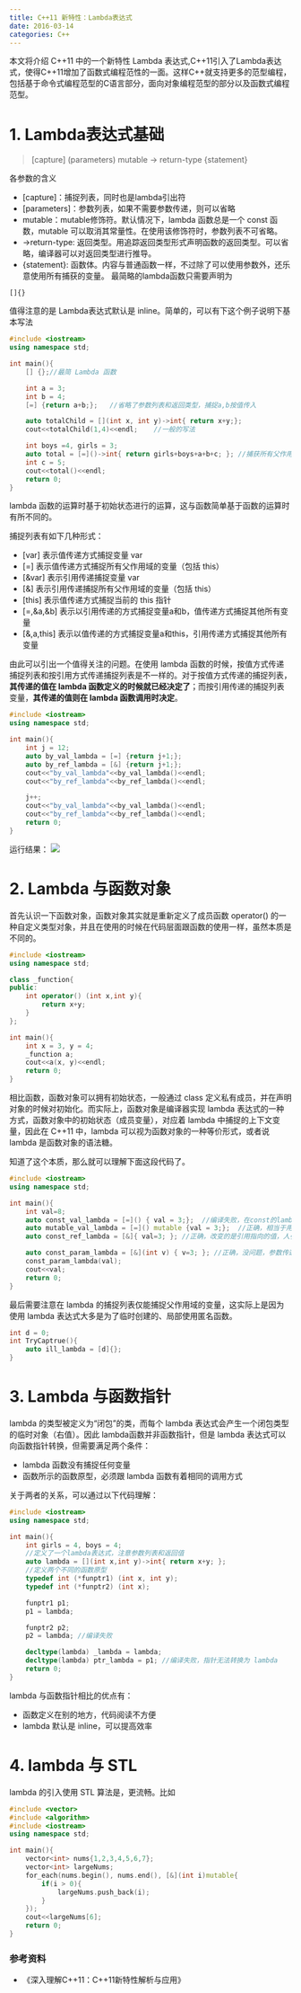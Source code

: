 ```yaml
---
title: C++11 新特性：Lambda表达式
date: 2016-03-14
categories: C++
---
```



本文将介绍 C++11 中的一个新特性 Lambda 表达式,C++11引入了Lambda表达式，使得C++11增加了函数式编程范性的一面。这样C++就支持更多的范型编程，包括基于命令式编程范型的C语言部分，面向对象编程范型的部分以及函数式编程范型。

# 1. Lambda表达式基础

> \[capture\] (parameters) mutable -> return-type {statement}

各参数的含义

- \[capture\]：捕捉列表，同时也是lambda引出符
- \[parameters\]：参数列表，如果不需要参数传递，则可以省略
- mutable：mutable修饰符。默认情况下，lambda 函数总是一个 const 函数，mutable 可以取消其常量性。在使用该修饰符时，参数列表不可省略。
- ->return-type: 返回类型。用追踪返回类型形式声明函数的返回类型。可以省略，编译器可以对返回类型进行推导。
- {statement}: 函数体。内容与普通函数一样，不过除了可以使用参数外，还乐意使用所有捕获的变量。
最简略的lambda函数只需要声明为

```
[]{}
```

值得注意的是 Lambda表达式默认是 inline。简单的，可以有下这个例子说明下基本写法

``` cpp
#include <iostream>
using namespace std;

int main(){
	[] {};//最简 Lambda 函数

	int a = 3;
	int b = 4;
	[=] {return a+b;};   //省略了参数列表和返回类型，捕捉a,b按值传入

	auto totalChild = [](int x, int y)->int{ return x+y;};
	cout<<totalChild(1,4)<<endl;	//一般的写法

	int boys =4, girls = 3;
	auto total = [=]()->int{ return girls+boys+a+b+c; }; //捕获所有父作用域的变量，并按值传入,c无法被捕捉，报错
	int c = 5;
	cout<<total()<<endl;
	return 0;
}
```

lambda 函数的运算时基于初始状态进行的运算，这与函数简单基于函数的运算时有所不同的。

捕捉列表有如下几种形式：


- \[var\] 表示值传递方式捕捉变量 var
- \[=\] 表示值传递方式捕捉所有父作用域的变量（包括 this）
- \[&var\] 表示引用传递捕捉变量 var
- \[&\] 表示引用传递捕捉所有父作用域的变量（包括 this）
- \[this\] 表示值传递方式捕捉当前的 this 指针
- \[=,&a,&b\] 表示以引用传递的方式捕捉变量a和b，值传递方式捕捉其他所有变量
- \[&,a,this\] 表示以值传递的方式捕捉变量a和this，引用传递方式捕捉其他所有变量


由此可以引出一个值得关注的问题。在使用 lambda 函数的时候，按值方式传递捕捉列表和按引用方式传递捕捉列表是不一样的。对于按值方式传递的捕捉列表，**其传递的值在 lambda 函数定义的时候就已经决定了**；而按引用传递的捕捉列表变量，**其传递的值则在 lambda 函数调用时决定**。

```cpp
#include <iostream>
using namespace std;

int main(){
	int j = 12;
	auto by_val_lambda = [=] {return j+1;};
	auto by_ref_lambda = [&] {return j+1;};
	cout<<"by_val_lambda"<<by_val_lambda()<<endl;
	cout<<"by_ref_lambda"<<by_ref_lambda()<<endl;

	j++;
	cout<<"by_val_lambda"<<by_val_lambda()<<endl;
	cout<<"by_ref_lambda"<<by_ref_lambda()<<endl;
	return 0;
}
```

运行结果：
![](http://7xrvqe.com1.z0.glb.clouddn.com/16-3-1411.png)

# 2. Lambda 与函数对象
首先认识一下函数对象，函数对象其实就是重新定义了成员函数 operator() 的一种自定义类型对象，并且在使用的时候在代码层面跟函数的使用一样，虽然本质是不同的。

```cpp
#include <iostream>
using namespace std;

class _function{
public:
	int operator() (int x,int y){
		return x+y;
	}
};

int main(){
	int x = 3, y = 4;
	_function a;
	cout<<a(x, y)<<endl;
	return 0;
}
```

相比函数，函数对象可以拥有初始状态，一般通过 class 定义私有成员，并在声明对象的时候对初始化。而实际上，函数对象是编译器实现 lambda 表达式的一种方式，函数对象中的初始状态（成员变量），对应着 lambda 中捕捉的上下文变量，因此在 C++11 中，lambda 可以视为函数对象的一种等价形式，或者说 lambda 是函数对象的语法糖。

知道了这个本质，那么就可以理解下面这段代码了。

```cpp
#include <iostream>
using namespace std;

int main(){
	int val=8;
	auto const_val_lambda = [=]() { val = 3;};  //编译失败，在const的lambda中修改捕捉的变量（相当于成员变量）
	auto mutable_val_lambda = [=]() mutable {val = 3;};  //正确，相当于用 mutable 修饰成员变量
	auto const_ref_lambda = [&]{ val=3; }; //正确，改变的是引用指向的值，人引用本身未改变

	auto const_param_lambda = [&](int v) { v=3; }; //正确，没问题，参数传递val，对 val 一点影响都没有
	const_param_lambda(val);
	cout<<val;
	return 0;
}
```

最后需要注意在 lambda 的捕捉列表仅能捕捉父作用域的变量，这实际上是因为使用 lambda 表达式大多是为了临时创建的、局部使用匿名函数。

```cpp
int d = 0;
int TryCaptrue(){
	auto ill_lambda = [d]{};
}
```

# 3. Lambda 与函数指针
lambda 的类型被定义为“闭包”的类，而每个 lambda 表达式会产生一个闭包类型的临时对象（右值）。因此 lambda函数并非函数指针，但是 lambda 表达式可以向函数指针转换，但需要满足两个条件：

- lambda 函数没有捕捉任何变量
- 函数所示的函数原型，必须跟 lambda 函数有着相同的调用方式 

关于两者的关系，可以通过以下代码理解：

```cpp
#include <iostream>
using namespace std;

int main(){
	int girls = 4, boys = 4;
	//定义了一个lambda表达式，注意参数列表和返回值
	auto lambda = [](int x,int y)->int{ return x+y; };
	//定义两个不同的函数原型
	typedef int (*funptr1) (int x, int y);
	typedef int (*funptr2) (int x);

	funptr1 p1;
	p1 = lambda;

	funptr2 p2;
	p2 = lambda; //编译失败

	decltype(lambda) _lambda = lambda;
	decltype(lambda) ptr_lambda = p1; //编译失败，指针无法转换为 lambda
	return 0;
}

```

lambda 与函数指针相比的优点有：

- 函数定义在别的地方，代码阅读不方便
- lambda 默认是 inline，可以提高效率

# 4. lambda 与 STL
lambda 的引入使用 STL 算法是，更流畅。比如

```cpp
#include <vector>
#include <algorithm>
#include <iostream>
using namespace std;

int main(){
	vector<int> nums{1,2,3,4,5,6,7};
	vector<int> largeNums;
	for_each(nums.begin(), nums.end(), [&](int i)mutable{
		if(i > 0){
			largeNums.push_back(i);
		}
	});
	cout<<largeNums[6];
	return 0;
}

```

### 参考资料
   
- 《深入理解C++11：C++11新特性解析与应用》 